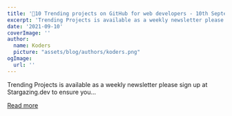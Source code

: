```yaml
---
title: '🚀10 Trending projects on GitHub for web developers - 10th September 2021'
excerpt: 'Trending Projects is available as a weekly newsletter please sign up at Stargazing.dev to ensure you...'
date: '2021-09-10'
coverImage: ''
author:
  name: Koders
  picture: "assets/blog/authors/koders.png"
ogImage:
  url: ''
---
```


Trending Projects is available as a weekly newsletter please sign up at Stargazing.dev to ensure you...

[Read more](https://dev.to/iainfreestone/10-trending-projects-on-github-for-web-developers-10th-september-2021-3jm3)
